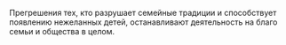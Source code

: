 Прегрешения тех, кто разрушает семейные традиции и способствует появлению нежеланных детей, останавливают деятельность на благо семьи и общества в целом.